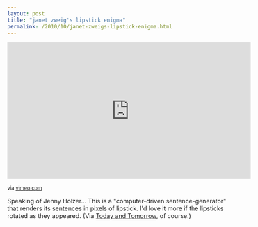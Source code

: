 ```yaml
---
layout: post
title: "janet zweig's lipstick enigma"
permalink: /2010/10/janet-zweigs-lipstick-enigma.html
---
```


<p><iframe frameborder="0" height="315" src="https://player.vimeo.com/video/15224130" width="560"></iframe></p>
<p><small>via <a href="http://vimeo.com/15224130">vimeo.com</a></small></p>
<p>Speaking of Jenny Holzer... This is a &quot;computer-driven sentence-generator&quot; that renders its sentences in pixels of lipstick. I&#39;d love it more if the lipsticks rotated as they appeared.  (Via <a href="http://www.todayandtomorrow.net/2010/10/20/lipstick-enigma/?utm_source=feedburner&amp;utm_medium=feed&amp;utm_campaign=Feed:+todayandtomorrow_net+(today+and+tomorrow)">Today and Tomorrow</a>, of course.)</p>



